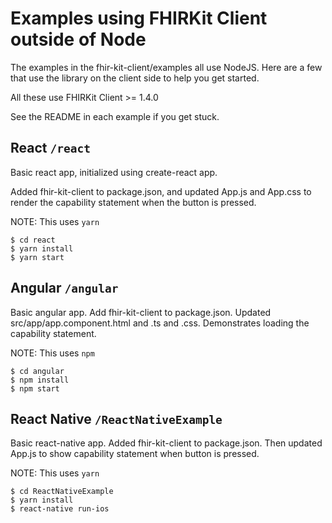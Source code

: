 # Examples using FHIRKit Client outside of Node

The examples in the fhir-kit-client/examples all use NodeJS. Here are a few
that use the library on the client side to help you get started.

All these use FHIRKit Client >= 1.4.0

See the README in each example if you get stuck.

## React `/react`

Basic react app, initialized using create-react app.

Added fhir-kit-client to package.json, and updated App.js and App.css to render
the capability statement when the button is pressed.

NOTE: This uses `yarn`

```
$ cd react
$ yarn install
$ yarn start
```

## Angular `/angular`

Basic angular app. Add fhir-kit-client to package.json. Updated
src/app/app.component.html and .ts and .css. Demonstrates loading the
capability statement.

NOTE: This uses `npm`

```
$ cd angular
$ npm install
$ npm start
```

## React Native `/ReactNativeExample`

Basic react-native app. Added fhir-kit-client to package.json. Then updated
App.js to show capability statement when button is pressed.

NOTE: This uses `yarn`

```
$ cd ReactNativeExample
$ yarn install
$ react-native run-ios
```

